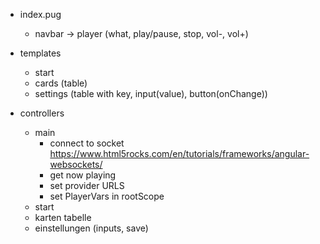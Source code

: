 * index.pug
	* navbar -> player (what, play/pause, stop, vol-, vol+)

* templates
	* start
	* cards (table)
	* settings (table with key, input(value), button(onChange))

* controllers
	* main
		* connect to socket https://www.html5rocks.com/en/tutorials/frameworks/angular-websockets/
		* get now playing
		* set provider URLS
		* set PlayerVars in rootScope
	* start
	* karten tabelle
	* einstellungen (inputs, save)